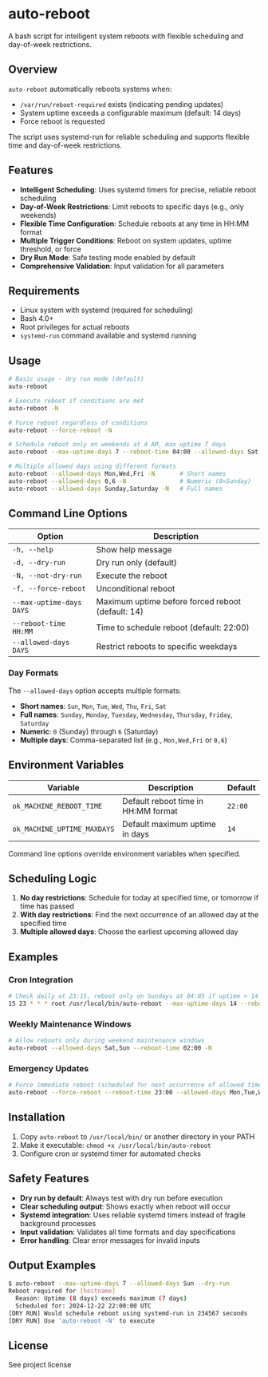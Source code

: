 # auto-reboot

A bash script for intelligent system reboots with flexible scheduling and day-of-week restrictions.

## Overview

`auto-reboot` automatically reboots systems when:
- `/var/run/reboot-required` exists (indicating pending updates)
- System uptime exceeds a configurable maximum (default: 14 days)
- Force reboot is requested

The script uses systemd-run for reliable scheduling and supports flexible time and day-of-week restrictions.

## Features

- **Intelligent Scheduling**: Uses systemd timers for precise, reliable reboot scheduling
- **Day-of-Week Restrictions**: Limit reboots to specific days (e.g., only weekends)
- **Flexible Time Configuration**: Schedule reboots at any time in HH:MM format
- **Multiple Trigger Conditions**: Reboot on system updates, uptime threshold, or force
- **Dry Run Mode**: Safe testing mode enabled by default
- **Comprehensive Validation**: Input validation for all parameters

## Requirements

- Linux system with systemd (required for scheduling)
- Bash 4.0+
- Root privileges for actual reboots
- `systemd-run` command available and systemd running

## Usage

```bash
# Basic usage - dry run mode (default)
auto-reboot

# Execute reboot if conditions are met
auto-reboot -N

# Force reboot regardless of conditions
auto-reboot --force-reboot -N

# Schedule reboot only on weekends at 4 AM, max uptime 7 days
auto-reboot --max-uptime-days 7 --reboot-time 04:00 --allowed-days Sat,Sun -N

# Multiple allowed days using different formats
auto-reboot --allowed-days Mon,Wed,Fri -N       # Short names
auto-reboot --allowed-days 0,6 -N               # Numeric (0=Sunday)
auto-reboot --allowed-days Sunday,Saturday -N   # Full names
```

## Command Line Options

| Option | Description |
|--------|-------------|
| `-h, --help` | Show help message |
| `-d, --dry-run` | Dry run only (default) |
| `-N, --not-dry-run` | Execute the reboot |
| `-f, --force-reboot` | Unconditional reboot |
| `--max-uptime-days DAYS` | Maximum uptime before forced reboot (default: 14) |
| `--reboot-time HH:MM` | Time to schedule reboot (default: 22:00) |
| `--allowed-days DAYS` | Restrict reboots to specific weekdays |

### Day Formats

The `--allowed-days` option accepts multiple formats:

- **Short names**: `Sun`, `Mon`, `Tue`, `Wed`, `Thu`, `Fri`, `Sat`
- **Full names**: `Sunday`, `Monday`, `Tuesday`, `Wednesday`, `Thursday`, `Friday`, `Saturday`
- **Numeric**: `0` (Sunday) through `6` (Saturday)
- **Multiple days**: Comma-separated list (e.g., `Mon,Wed,Fri` or `0,6`)

## Environment Variables

| Variable | Description | Default |
|----------|-------------|---------|
| `ok_MACHINE_REBOOT_TIME` | Default reboot time in HH:MM format | `22:00` |
| `ok_MACHINE_UPTIME_MAXDAYS` | Default maximum uptime in days | `14` |

Command line options override environment variables when specified.

## Scheduling Logic

1. **No day restrictions**: Schedule for today at specified time, or tomorrow if time has passed
2. **With day restrictions**: Find the next occurrence of an allowed day at the specified time
3. **Multiple allowed days**: Choose the earliest upcoming allowed day

## Examples

### Cron Integration
```bash
# Check daily at 23:15, reboot only on Sundays at 04:05 if uptime > 14 days
15 23 * * * root /usr/local/bin/auto-reboot --max-uptime-days 14 --reboot-time 04:05 --allowed-days Sun -N
```

### Weekly Maintenance Windows
```bash
# Allow reboots only during weekend maintenance windows
auto-reboot --allowed-days Sat,Sun --reboot-time 02:00 -N
```

### Emergency Updates
```bash
# Force immediate reboot (scheduled for next occurrence of allowed time)
auto-reboot --force-reboot --reboot-time 23:00 --allowed-days Mon,Tue,Wed,Thu,Fri -N
```

## Installation

1. Copy `auto-reboot` to `/usr/local/bin/` or another directory in your PATH
2. Make it executable: `chmod +x /usr/local/bin/auto-reboot`
3. Configure cron or systemd timer for automated checks

## Safety Features

- **Dry run by default**: Always test with dry run before execution
- **Clear scheduling output**: Shows exactly when reboot will occur
- **Systemd integration**: Uses reliable systemd timers instead of fragile background processes
- **Input validation**: Validates all time formats and day specifications
- **Error handling**: Clear error messages for invalid inputs

## Output Examples

```bash
$ auto-reboot --max-uptime-days 7 --allowed-days Sun --dry-run
Reboot required for [hostname]
  Reason: Uptime (8 days) exceeds maximum (7 days)
  Scheduled for: 2024-12-22 22:00:00 UTC
[DRY RUN] Would schedule reboot using systemd-run in 234567 seconds
[DRY RUN] Use 'auto-reboot -N' to execute
```

## License

See project license
